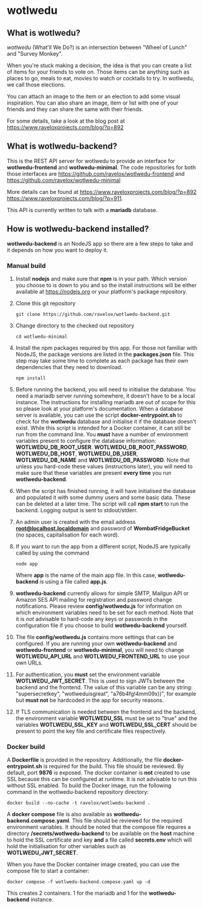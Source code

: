 # wotlwedu

## What is wotlwedu?

*wotlwedu* (What'll We Do?) is an intersection between "Wheel of Lunch" and "Survey Monkey".

When you're stuck making a decision, the idea is that you can create a list of items for your friends to vote on. Those items can be anything such as places to go, meals to eat, movies to watch or cocktails to try.
In wotlwedu, we call those elections. 

You can attach an image to the item or an election to add some visual inspiration.
You can also share an image, item or list with one of your friends and they can share the same with their friends.

For some details, take a look at the blog post at https://www.raveloxprojects.com/blog/?p=892

## What is wotlwedu-backend?

This is the REST API server for wotlwedu to provide an interface for **wotlwedu-frontend** and **wotlwedu-minimal**. The code repositories for both those interfaces are https://github.com/ravelox/wotlwedu-frontend and https://github.com/ravelox/wotlwedu-minimal

More details can be found at https://www.raveloxprojects.com/blog/?p=892 https://www.raveloxprojects.com/blog/?p=911.

This API is currently written to talk with a **mariadb** database.

## How is wotlwedu-backend installed?

**wotlwedu-backend** is an NodeJS app so there are a few steps to take and it depends on how you want to deploy it.

### Manual build
1. Install **nodejs** and make sure that **npm** is in your path. Which version you choose to is down to you and so the install instructions will be either available at https://nodejs.org or your platform's package repository.
  
2. Clone this git repository

    `git clone https://github.com/ravelox/wotlwedu-backend.git`

3. Change directory to the checked out repository

    `cd wotlwedu-minimal`

4.  Install the npm packages required by this app. For those not familiar with NodeJS, the package versions are listed in the **packages.json** file. This step may take some time to complete as each package has their own dependencies that they need to download.

    `npm install`

5. Before running the backend, you will need to initialise the database. You need a mariadb server running somewhere, it doesn't have to be a local instance. The instructions for installing mariadb are out of scope for this so please look at your platform's documentation. When a database server is available, you can use the script **docker-entrypoint.sh** to check for the **wotlwedu** database and initialise it if the database doesn't exist. While this script is intended for a Docker container, it can still be run from the command line. You **must** have a number of environment variables present to configure the database information: **WOTLWEDU_DB_ROOT_USER**. **WOTLWEDU_DB_ROOT_PASSWORD**, **WOTLWEDU_DB_HOST**, **WOTLWEDU_DB_USER**, **WOTLWEDU_DB_NAME** and **WOTLWEDU_DB_PASSWORD**. Note that unless you hard-code these values (instructions later), you will need to make sure that these variables are present **every time** you run **wotlwedu-backend**.
6. When the script has finished running, it will have initialised the database and populated it with some dummy users and some basic data. These can be deleted at a later time. The script will call **npm start** to run the backend. Logging output is sent to stdout/stderr.
7. An admin user is created with the email address **root@localhost.localdomain** and password of **WombatFridgeBucket** (no spaces, capitalisation for each word).
8. If you want to run the app from a different script, NodeJS are typically called by using the command

    `node app`
   
   Where **app** is the name of the main app file. In this case, **wotlwedu-backend** *is* using a file called **app.js**.
10. **wotlwedu-backend** currently allows for simple SMTP, Mailgun API or Amazon SES API mailing for registration and password change notifications. Please review **config/wotlwedu.js** for information on which environment variables need to be set for each method. Note that it is *not* advisable to hard-code any keys or passwords in the configuration file if you choose to build **wotlwedu-backend** yourself.
11. The file **config/wotlwedu.js** contains more settings that can be configured. If you are running your own **wotlwedu-backend** and **wotlwedu-frontend** or **wotlwedu-minimal**, you will need to change **WOTLWEDU_API_URL** and **WOTLWEDU_FRONTEND_URL** to use your own URLs.
12. For authentication, you **must** set the environment variable **WOTLWEDU_JWT_SECRET**. This is used to sign JWTs between the backend and the frontend. The value of this variable can be any string: "supersecretkey", "wotlweduisgreat", "a76b4fg!4mm09x))", for example but **must not** be hardcoded in the app for security reasons.
13. If TLS communication is needed between the frontend and the backend, the environment variable **WOTLWEDU_SSL** must be set to "true" and the variables **WOTLWEDU_SSL_KEY** and **WOTLWEDU_SSL_CERT** should be present to point the key file and certificate files respectively.
   

### Docker build ###
A **Dockerfile** is provided in the repository. Additionally, the file **docker-entrypoint.sh** is required for the build. This file should be reviewed. By default, port **9876** is exposed. The docker container is **not** created to use SSL because this can be configured at runtime. It is not advisable to run this without SSL enabled.
To build the Docker image, run the following command in the wotlwedu-backend repository directory:

`docker build --no-cache -t ravelox/wotlwedu-backend .`

A **docker compose** file is also available as **wotlwedu-backend.compose.yaml**. This file should be reviewed for the required environment variables. It should be noted that the compose file requires a directory **/secrets/wotlwedu-backend** to be available on the **host** machine to hold the SSL certificate and key **and** a file called **secrets.env** which will hold the initialisation for other variables such as **WOTLWEDU_JWT_SECRET**.

When you have the Docker container image created, you can use the compose file to start a container:

`docker compose -f wotlwedu-backend.compose.yaml up -d`

This creates 2 containers. 1 for the mariadb and 1 for the **wotlwedu-backend** instance.

